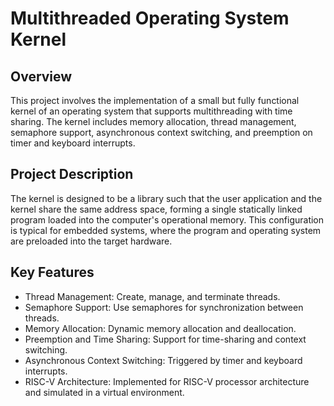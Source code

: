 # Multithreaded Operating System Kernel
## Overview

This project involves the implementation of a small but fully functional kernel of an operating system that supports multithreading with time sharing. The kernel includes memory allocation, thread management, semaphore support, asynchronous context switching, and preemption on timer and keyboard interrupts.
## Project Description

The kernel is designed to be a library such that the user application and the kernel share the same address space, forming a single statically linked program loaded into the computer's operational memory. This configuration is typical for embedded systems, where the program and operating system are preloaded into the target hardware.
## Key Features

- Thread Management: Create, manage, and terminate threads.
- Semaphore Support: Use semaphores for synchronization between threads.
- Memory Allocation: Dynamic memory allocation and deallocation.
- Preemption and Time Sharing: Support for time-sharing and context switching.
- Asynchronous Context Switching: Triggered by timer and keyboard interrupts.
- RISC-V Architecture: Implemented for RISC-V processor architecture and simulated in a virtual environment.

